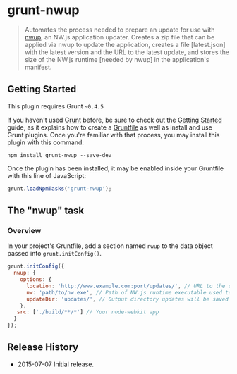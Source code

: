 # grunt-nwup

> Automates the process needed to prepare an update for use with [nwup](https://www.npmjs.com/package/nwup), an NW.js application updater.
> Creates a zip file that can be applied via nwup to update the application, creates a file [latest.json] with the latest version and the URL to the latest update, and stores the size of the NW.js runtime [needed by nwup] in the application's manifest.

## Getting Started
This plugin requires Grunt `~0.4.5`

If you haven't used [Grunt](http://gruntjs.com/) before, be sure to check out the [Getting Started](http://gruntjs.com/getting-started) guide, as it explains how to create a [Gruntfile](http://gruntjs.com/sample-gruntfile) as well as install and use Grunt plugins. Once you're familiar with that process, you may install this plugin with this command:

```shell
npm install grunt-nwup --save-dev
```

Once the plugin has been installed, it may be enabled inside your Gruntfile with this line of JavaScript:

```js
grunt.loadNpmTasks('grunt-nwup');
```

## The "nwup" task

### Overview
In your project's Gruntfile, add a section named `nwup` to the data object passed into `grunt.initConfig()`.

```js
grunt.initConfig({
  nwup: {
    options: {
      location: 'http://www.example.com:port/updates/', // URL to the updates location online.
      nw: 'path/to/nw.exe', // Path of NW.js runtime executable used to build the app.
      updateDir: 'updates/', // Output directory updates will be saved to.
    },
   src: ['./build/**/*'] // Your node-webkit app
  }
});
```


## Release History
- 2015-07-07    Initial release.
